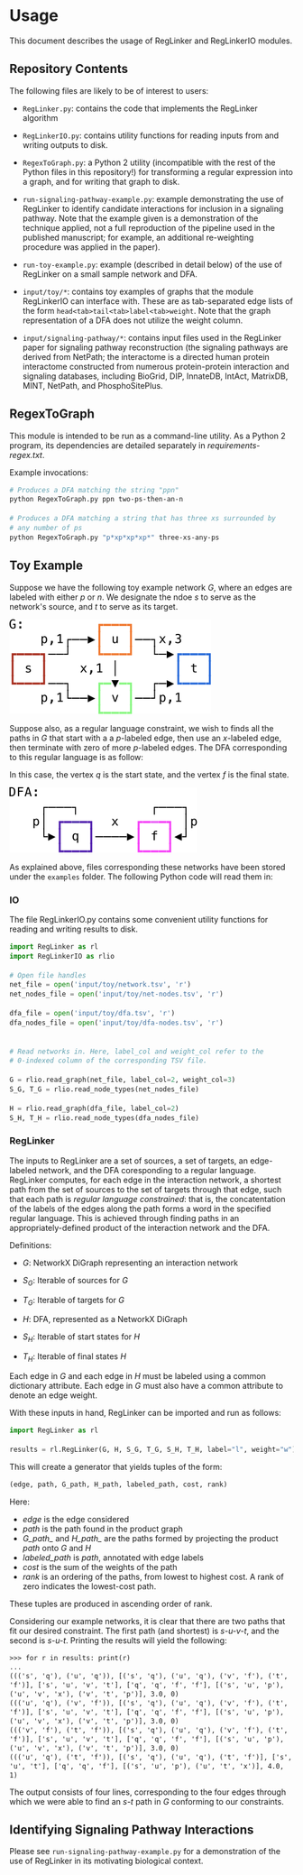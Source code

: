 # Usage

This document describes the usage of RegLinker and RegLinkerIO
modules.

## Repository Contents

The following files are likely to be of interest to users:

- `RegLinker.py`: contains the code that implements the RegLinker
  algorithm

- `RegLinkerIO.py`: contains utility functions for reading
  inputs from and writing outputs to disk.

- `RegexToGraph.py`: a Python 2 utility (incompatible with the rest of
   the Python files in this repository!) for transforming a regular
   expression into a graph, and for writing that graph to disk.

- `run-signaling-pathway-example.py`: example demonstrating the use of
  RegLinker to identify candidate interactions for inclusion in a signaling
  pathway. Note that the example given is a demonstration of the technique
  applied, not a full reproduction of the pipeline used in the published
  manuscript; for example, an additional re-weighting procedure was applied in
  the paper).

- `run-toy-example.py`: example (described in detail below) of 
  the use of RegLinker on a small sample network and DFA.

- `input/toy/*`: contains toy examples of graphs that the module RegLinkerIO
  can interface with. These are as tab-separated edge lists of the form
  `head<tab>tail<tab>label<tab>weight`. Note that the graph representation of
  a DFA does not utilize the weight column.

- `input/signaling-pathway/*`: contains input files used in the RegLinker
  paper for signaling pathway reconstruction (the signaling pathways are
  derived from NetPath; the interactome is a directed human protein interactome
  constructed from numerous protein-protein interaction and signaling
  databases, including BioGrid, DIP, InnateDB, IntAct, MatrixDB, MINT, NetPath,
  and PhosphoSitePlus.

## RegexToGraph

This module is intended to be run as a command-line utility. As a Python 2
program, its dependencies are detailed separately in *requirements-regex.txt*.

Example invocations:

```bash
# Produces a DFA matching the string "ppn"
python RegexToGraph.py ppn two-ps-then-an-n

# Produces a DFA matching a string that has three xs surrounded by
# any number of ps
python RegexToGraph.py "p*xp*xp*xp*" three-xs-any-ps
```

## Toy Example

Suppose we have the following toy example network *G*, where an edges
are labeled with either *p* or *n*. We designate the ndoe *s* to serve
as the network's source, and *t* to serve as its target.

<img src="./network.svg">

Suppose also, as a regular language constraint, we wish to finds all
the paths in *G* that start with a a *p*-labeled edge, then use an
*x*-labeled edge, then terminate with zero of more *p*-labeled edges.
The DFA corresponding to this regular language is as follow:

In this case, the vertex *q* is the start state, and the vertex *f* is
the final state.

<img src="./dfa.svg">

As explained above, files corresponding these networks have been
stored under the `examples` folder. The following Python code will
read them in:

### IO

The file RegLinkerIO.py contains some convenient utility functions for
reading and writing results to disk.

```python
import RegLinker as rl
import RegLinkerIO as rlio

# Open file handles
net_file = open('input/toy/network.tsv', 'r') 
net_nodes_file = open('input/toy/net-nodes.tsv', 'r')

dfa_file = open('input/toy/dfa.tsv', 'r') 
dfa_nodes_file = open('input/toy/dfa-nodes.tsv', 'r')


# Read networks in. Here, label_col and weight_col refer to the
# 0-indexed column of the corresponding TSV file.

G = rlio.read_graph(net_file, label_col=2, weight_col=3)
S_G, T_G = rlio.read_node_types(net_nodes_file) 

H = rlio.read_graph(dfa_file, label_col=2)
S_H, T_H = rlio.read_node_types(dfa_nodes_file)
```

### RegLinker

The inputs to RegLinker are a set of sources, a set of targets, an edge-labeled
network, and the DFA coresponding to a regular language. RegLinker computes,
for each edge in the interaction network, a shortest path from the set of
sources to the set of targets through that edge, such that each path is
*regular language constrained*: that is, the concatentation of the labels of
the edges along the path forms a word in the specified regular language. This
is achieved through finding paths in an appropriately-defined product of the
interaction network and the DFA.  

Definitions:
- *G*: NetworkX DiGraph representing an interaction network
- *S<sub>G</sub>*: Iterable of sources for *G*
- *T<sub>G</sub>*: Iterable of targets for *G*

- *H*: DFA, represented as a NetworkX DiGraph
- *S<sub>H</sub>*: Iterable of start states for *H* 
- *T<sub>H</sub>*: Iterable of final states *H*

Each edge in *G* and each edge in *H* must be labeled using a common
dictionary attribute. Each edge in *G* must also have a common
attribute to denote an edge weight.

With these inputs in hand, RegLinker can be imported and run as
follows:

```python
import RegLinker as rl

results = rl.RegLinker(G, H, S_G, T_G, S_H, T_H, label="l", weight="w")
```

This will create a generator that yields tuples of the form:

```python
(edge, path, G_path, H_path, labeled_path, cost, rank)
```

Here:
- *edge* is the edge considered
- *path* is the path found in the product graph
- *G\_path\_* and *H\_path\_* are the paths formed by
  projecting the product *path* onto *G* and *H*
- *labeled\_path* is *path*, annotated with edge labels
- *cost* is the sum of the weights of the path
- *rank* is an ordering of the paths, from lowest to highest cost. A
  rank of zero indicates the lowest-cost path.

These tuples are produced in ascending order of rank.

Considering our example networks, it is clear that there are two paths
that fit our desired constraint. The first path (and shortest) is
*s-u-v-t*, and the second is *s-u-t*. Printing the results will yield
the following:

```
>>> for r in results: print(r)
...
((('s', 'q'), ('u', 'q')), [('s', 'q'), ('u', 'q'), ('v', 'f'), ('t', 'f')], ['s', 'u', 'v', 't'], ['q', 'q', 'f', 'f'], [('s', 'u', 'p'), ('u', 'v', 'x'), ('v', 't', 'p')], 3.0, 0)
((('u', 'q'), ('v', 'f')), [('s', 'q'), ('u', 'q'), ('v', 'f'), ('t', 'f')], ['s', 'u', 'v', 't'], ['q', 'q', 'f', 'f'], [('s', 'u', 'p'), ('u', 'v', 'x'), ('v', 't', 'p')], 3.0, 0)
((('v', 'f'), ('t', 'f')), [('s', 'q'), ('u', 'q'), ('v', 'f'), ('t', 'f')], ['s', 'u', 'v', 't'], ['q', 'q', 'f', 'f'], [('s', 'u', 'p'), ('u', 'v', 'x'), ('v', 't', 'p')], 3.0, 0)
((('u', 'q'), ('t', 'f')), [('s', 'q'), ('u', 'q'), ('t', 'f')], ['s', 'u', 't'], ['q', 'q', 'f'], [('s', 'u', 'p'), ('u', 't', 'x')], 4.0, 1)
```

The output consists of four lines, corresponding to the four edges
through which we were able to find an *s-t* path in *G* conforming to
our constraints. 

## Identifying Signaling Pathway Interactions

Please see `run-signaling-pathway-example.py` for a demonstration
of the use of RegLinker in its motivating biological context.

